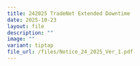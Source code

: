 ```yaml
---
title: 242025 TradeNet Extended Downtime
date: 2025-10-23
layout: file
description: ""
image: ""
variant: tiptap
file_url: /files/Notice_24_2025_Ver_1.pdf
---
```

